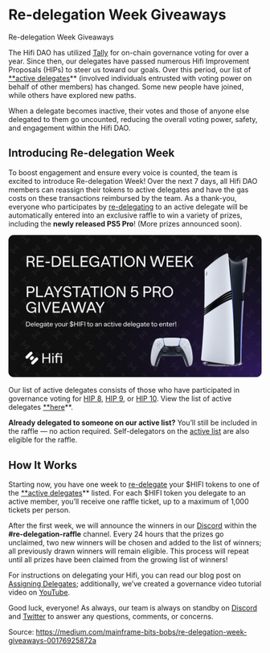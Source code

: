 
# Re-delegation Week Giveaways

Re-delegation Week Giveaways

The Hifi DAO has utilized [Tally](https://www.tally.xyz/gov/hifi-dao) for on-chain governance voting for over a year. Since then, our delegates have passed numerous Hifi Improvement Proposals (HIPs) to steer us toward our goals. Over this period, our list of [**active delegates](https://firebasestorage.googleapis.com/v0/b/hifi-3bac8.firebasestorage.app/o/Hifi%20DAO%20Active%20Delegates.pdf?alt=media&token=975a12a1-a5e0-44b9-80b9-b76783bc3a8b)** (involved individuals entrusted with voting power on behalf of other members) has changed. Some new people have joined, while others have explored new paths.

When a delegate becomes inactive, their votes and those of anyone else delegated to them go uncounted, reducing the overall voting power, safety, and engagement within the Hifi DAO.

## Introducing Re-delegation Week

To boost engagement and ensure every voice is counted, the team is excited to introduce Re-delegation Week! Over the next 7 days, all Hifi DAO members can reassign their tokens to active delegates and have the gas costs on these transactions reimbursed by the team. As a thank-you, everyone who participates by [re-delegating](https://swap.hifi.finance/#/choose-a-delegate) to an active delegate will be automatically entered into an exclusive raffle to win a variety of prizes, including the **newly released PS5 Pro**! (More prizes announced soon).

![](../images/2024-11-04_re-delegation-week-giveaways/1*QZJtGEyUyeqpP4pmIL1M8w.png)

Our list of active delegates consists of those who have participated in governance voting for [HIP 8](https://www.tally.xyz/gov/hifi-dao/proposal/7), [HIP 9](https://www.tally.xyz/gov/hifi-dao/proposal/8), or [HIP 10](https://www.tally.xyz/gov/hifi-dao/proposal/9). View the list of active delegates [**here](https://firebasestorage.googleapis.com/v0/b/hifi-3bac8.firebasestorage.app/o/Hifi%20DAO%20Active%20Delegates.pdf?alt=media&token=975a12a1-a5e0-44b9-80b9-b76783bc3a8b)**.

**Already delegated to someone on our active list?** You’ll still be included in the raffle — no action required. Self-delegators on the [active list](https://firebasestorage.googleapis.com/v0/b/hifi-3bac8.firebasestorage.app/o/Hifi%20DAO%20Active%20Delegates.pdf?alt=media&token=975a12a1-a5e0-44b9-80b9-b76783bc3a8b) are also eligible for the raffle.

## How It Works

Starting now, you have one week to [re-delegate](https://swap.hifi.finance/#/choose-a-delegate) your $HIFI tokens to one of the [**active delegates](https://firebasestorage.googleapis.com/v0/b/hifi-3bac8.firebasestorage.app/o/Hifi%20DAO%20Active%20Delegates.pdf?alt=media&token=975a12a1-a5e0-44b9-80b9-b76783bc3a8b)** listed. For each $HIFI token you delegate to an active member, you’ll receive one raffle ticket, up to a maximum of 1,000 tickets per person.

After the first week, we will announce the winners in our [Discord](https://discord.com/invite/uGxaCppKSH) within the **#re-delegation-raffle** channel. Every 24 hours that the prizes go unclaimed, two new winners will be chosen and added to the list of winners; all previously drawn winners will remain eligible. This process will repeat until all prizes have been claimed from the growing list of winners!

For instructions on delegating your Hifi, you can read our blog post on [Assigning Delegates](https://medium.com/@HifiFinance/hifi-dao-tutorial-assigning-delegates-c70f9d3372a0); additionally, we’ve created a governance video tutorial video on [YouTube](https://www.youtube.com/watch?v=oJ_ZFyh9gtQ).

Good luck, everyone! As always, our team is always on standby on [Discord](https://discord.com/invite/uGxaCppKSH) and [Twitter](https://twitter.com/hififinance) to answer any questions, comments, or concerns.


Source: https://medium.com/mainframe-bits-bobs/re-delegation-week-giveaways-00176925872a
